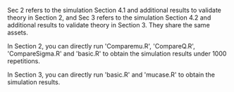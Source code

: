 Sec 2 refers to the simulation Section 4.1 and additional results to validate theory in Section 2, and Sec 3 refers to the simulation Section 4.2 and additional results to validate theory in Section 3. They share the same assets.


In Section 2, you can directly run 'Comparemu.R', 'CompareQ.R', 'CompareSigma.R' and 'basic.R' to obtain the simulation results under 1000 repetitions.

In Section 3, you can directly run 'basic.R' and 'mucase.R' to obtain the simulation results.
